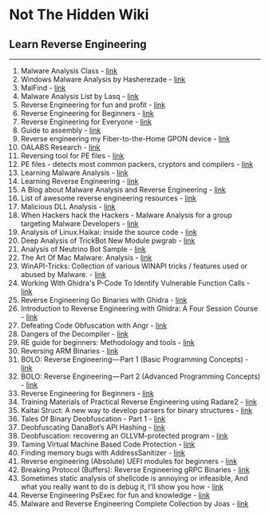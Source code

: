 # Not The Hidden Wiki

## Learn Reverse Engineering
-----

1. Malware Analysis Class - [link](https://class.malware.re/)
2. Windows Malware Analysis by Hasherezade - [link](https://github.com/hasherezade/malware_training_vol1)
3. MalFind - [link](https://malfind.com/)
4. Malware Analysis List by Lasq - [link](https://github.com/lasq88/LearingMaterials/blob/main/MalwareAnalysis.md)
5. Reverse Engineering for fun and profit - [link](https://reversingbinaries.in/)
6. Reverse Engineering for Beginners - [link](https://beginners.re/)
7. Reverse Engineering for Everyone - [link](https://0xinfection.github.io/reversing/)
8. Guide to assembly - [link](https://www.timdbg.com/posts/fakers-guide-to-assembly/)
9. Reverse engineering my Fiber-to-the-Home GPON device - [link](https://medium.com/@huszty/reverse-engineering-my-fiber-to-the-home-gpon-device-83527ceeddde)
10. OALABS Research - [link](https://research.openanalysis.net/)
11. Reversing tool for PE files - [link](https://github.com/hasherezade/pe-bear-releases)
12. PE files - detects most common packers, cryptors and compilers - [link](https://www.aldeid.com/wiki/PEiD)
13. Learning Malware Analysis - [link](https://github.com/jstrosch/learning-malware-analysis)
14. Learning Reverse Engineering - [link](https://github.com/jstrosch/learning-reverse-engineering)
15. A Blog about Malware Analysis and Reverse Engineering - [link](https://0xevilc0de.com/)
16. List of awesome reverse engineering resources - [link](https://github.com/wtsxDev/reverse-engineering)
17. Malicious DLL Analysis - [link](https://michaelkoczwara.medium.com/malicious-dll-analysis-53f1a0633151)
18. When Hackers hack the Hackers - Malware Analysis for a group targeting Malware Developers - [link](https://www.r-tec.net/r-tec-blog-when-hackers-hack-the-hackers.html)
19. Analysis of Linux.Haikai: inside the source code - [link](https://www.securityartwork.es/2018/11/08/analysis-of-linux-haikai-inside-the-source-code/)
20. Deep Analysis of TrickBot New Module pwgrab - [link](https://www.fortinet.com/blog/threat-research/deep-analysis-of-trickbot-new-module-pwgrab.html)
21. Analysis of Neutrino Bot Sample - [link](http://www.peppermalware.com/2019/01/analysis-of-neutrino-bot-sample-2018-08-27.html)
22. The Art Of Mac Malware: Analysis - [link](https://taomm.org/vol1/analysis.html)
23. WinAPI-Tricks: Collection of various WINAPI tricks / features used or abused by Malware. - [link](https://github.com/vxunderground/WinAPI-Tricks)
24. Working With Ghidra's P-Code To Identify Vulnerable Function Calls - [link](https://www.riverloopsecurity.com/blog/2019/05/pcode/)
25. Reverse Engineering Go Binaries with Ghidra - [link](https://cujo.com/reverse-engineering-go-binaries-with-ghidra/)
26. Introduction to Reverse Engineering with Ghidra: A Four Session Course - [link](https://wrongbaud.github.io/posts/ghidra-training/)
27. Defeating Code Obfuscation with Angr - [link](https://napongizero.github.io/blog/Defeating-Code-Obfuscation-with-Angr)
28. Dangers of the Decompiler - [link](https://blog.ret2.io/2017/11/16/dangers-of-the-decompiler/)
29. RE guide for beginners: Methodology and tools - [link](https://0x00sec.org/t/re-guide-for-beginners-methodology-and-tools/2242)
30. Reversing ARM Binaries - [link](https://zygosec.com/post1.html)
31. BOLO: Reverse Engineering — Part 1 (Basic Programming Concepts) - [link](https://medium.com/bugbountywriteup/bolo-reverse-engineering-part-1-basic-programming-concepts-f88b233c63b7)
32. BOLO: Reverse Engineering — Part 2 (Advanced Programming Concepts) - [link](https://medium.com/@danielabloom/bolo-reverse-engineering-part-2-advanced-programming-concepts-b4e292b2f3e)
33. Reverse Engineering for Beginners - [link](https://www.begin.re)
34. Training Materials of Practical Reverse Engineering using Radare2 - [link](https://github.com/s4n7h0/Practical-Reverse-Engineering-using-Radare2)
35. Kaitai Struct: A new way to develop parsers for binary structures - [link](https://formats.kaitai.io/)
36. Tales Of Binary Deobfuscation - Part 1 - [link](https://ulexec.github.io/ulexec.github.io/article/2020/03/03/Deobfuscation_1.html)
37. Deobfuscating DanaBot’s API Hashing - [link](https://malwareandstuff.com/deobfuscating-danabots-api-hashing/)
38. Deobfuscation: recovering an OLLVM-protected program - [link](https://blog.quarkslab.com/deobfuscation-recovering-an-ollvm-protected-program.html)
39. Taming Virtual Machine Based Code Protection - [link](https://malwareandstuff.com/taming-virtual-machine-based-code-protection-1/)
40. Finding memory bugs with AddressSanitizer - [link](https://embeddedbits.org/finding-memory-bugs-with-addresssanitizer/)
41. Reverse engineering (Absolute) UEFI modules for beginners - [link](https://standa-note.blogspot.com/2021/04/reverse-engineering-absolute-uefi.html)
42. Breaking Protocol (Buffers): Reverse Engineering gRPC Binaries - [link](https://labs.ioactive.com/2021/07/breaking-protocol-buffers-reverse.html)
43. Sometimes static analysis of shellcode is annoying or infeasible, And what you really want to do is debug it, I'll show you how - [link](https://twitter.com/notareverser/status/1479456627363401730)
44. Reverse Engineering PsExec for fun and knowledge - [link](https://cybergeeks.tech/reverse-engineering-psexec-for-fun-and-knowledge/)
45. Malware and Reverse Engineering Complete Collection by Joas - [link](https://github.com/CyberSecurityUP/Awesome-Malware-and-Reverse-Engineering)